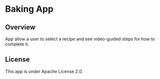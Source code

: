 # Baking App


## Overview
App allow a user to select a recipe and see video-guided steps for how to complete it.


## License
This app is under Apache License 2.0.
